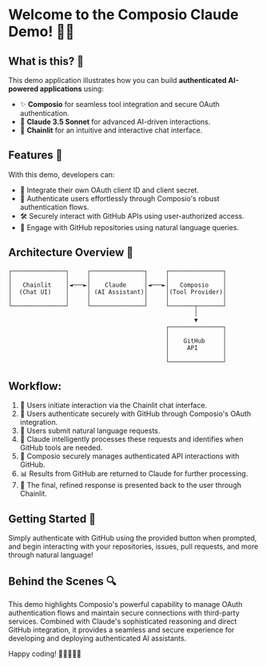 # Welcome to the Composio Claude Demo! 🚀🤖

## What is this? 🤔

This demo application illustrates how you can build **authenticated AI-powered applications** using:
- ✨ **Composio** for seamless tool integration and secure OAuth authentication.
- 🧠 **Claude 3.5 Sonnet** for advanced AI-driven interactions.
- 🔗 **Chainlit** for an intuitive and interactive chat interface.

## Features 💪

With this demo, developers can:
- 🔐 Integrate their own OAuth client ID and client secret.
- 🔄 Authenticate users effortlessly through Composio's robust authentication flows.
- 🛠️ Securely interact with GitHub APIs using user-authorized access.
- 💬 Engage with GitHub repositories using natural language queries.

## Architecture Overview 🧩

```
┌───────────────┐     ┌───────────────┐     ┌───────────────┐
│               │     │               │     │               │
│   Chainlit    │◄───►│    Claude     │◄───►│   Composio    │
│  (Chat UI)    │     │ (AI Assistant)│     │(Tool Provider)│
│               │     │               │     │               │
└───────────────┘     └───────────────┘     └───────┬───────┘
                                                    │
                                                    ▼
                                            ┌───────────────┐
                                            │               │
                                            │    GitHub     │
                                            │     API       │
                                            │               │
                                            └───────────────┘
```

## Workflow:

1. 👋 Users initiate interaction via the Chainlit chat interface.
2. 🔑 Users authenticate securely with GitHub through Composio's OAuth integration.
3. 💬 Users submit natural language requests.
4. 🧠 Claude intelligently processes these requests and identifies when GitHub tools are needed.
5. 🔄 Composio securely manages authenticated API interactions with GitHub.
6. 📊 Results from GitHub are returned to Claude for further processing.
7. 💌 The final, refined response is presented back to the user through Chainlit.

## Getting Started 🚀

Simply authenticate with GitHub using the provided button when prompted, and begin interacting with your repositories, issues, pull requests, and more through natural language!

## Behind the Scenes 🔍

This demo highlights Composio's powerful capability to manage OAuth authentication flows and maintain secure connections with third-party services. Combined with Claude's sophisticated reasoning and direct GitHub integration, it provides a seamless and secure experience for developing and deploying authenticated AI assistants.

Happy coding! 🎉👩‍💻👨‍💻
